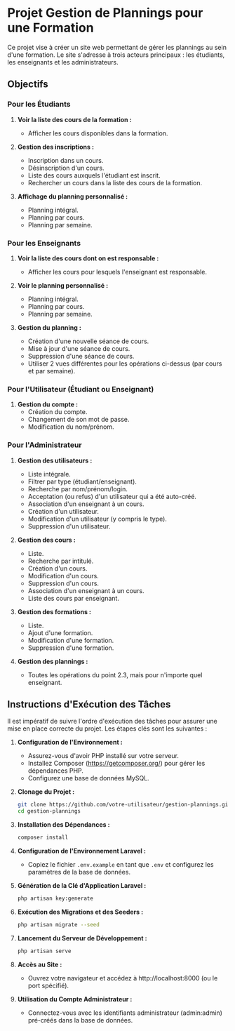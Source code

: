 # Projet Gestion de Plannings pour une Formation

Ce projet vise à créer un site web permettant de gérer les plannings au sein d'une formation. Le site s'adresse à trois acteurs principaux : les étudiants, les enseignants et les administrateurs.

## Objectifs

### Pour les Étudiants

1. **Voir la liste des cours de la formation :**
   - Afficher les cours disponibles dans la formation.

2. **Gestion des inscriptions :**
   - Inscription dans un cours.
   - Désinscription d'un cours.
   - Liste des cours auxquels l'étudiant est inscrit.
   - Rechercher un cours dans la liste des cours de la formation.

3. **Affichage du planning personnalisé :**
   - Planning intégral.
   - Planning par cours.
   - Planning par semaine.

### Pour les Enseignants

1. **Voir la liste des cours dont on est responsable :**
   - Afficher les cours pour lesquels l'enseignant est responsable.

2. **Voir le planning personnalisé :**
   - Planning intégral.
   - Planning par cours.
   - Planning par semaine.

3. **Gestion du planning :**
   - Création d'une nouvelle séance de cours.
   - Mise à jour d'une séance de cours.
   - Suppression d'une séance de cours.
   - Utiliser 2 vues différentes pour les opérations ci-dessus (par cours et par semaine).

### Pour l'Utilisateur (Étudiant ou Enseignant)

1. **Gestion du compte :**
   - Création du compte.
   - Changement de son mot de passe.
   - Modification du nom/prénom.

### Pour l'Administrateur

1. **Gestion des utilisateurs :**
   - Liste intégrale.
   - Filtrer par type (étudiant/enseignant).
   - Recherche par nom/prénom/login.
   - Acceptation (ou refus) d'un utilisateur qui a été auto-créé.
   - Association d'un enseignant à un cours.
   - Création d'un utilisateur.
   - Modification d'un utilisateur (y compris le type).
   - Suppression d'un utilisateur.

2. **Gestion des cours :**
   - Liste.
   - Recherche par intitulé.
   - Création d'un cours.
   - Modification d'un cours.
   - Suppression d'un cours.
   - Association d'un enseignant à un cours.
   - Liste des cours par enseignant.

3. **Gestion des formations :**
   - Liste.
   - Ajout d'une formation.
   - Modification d'une formation.
   - Suppression d'une formation.

4. **Gestion des plannings :**
   - Toutes les opérations du point 2.3, mais pour n'importe quel enseignant.

## Instructions d'Exécution des Tâches

Il est impératif de suivre l'ordre d'exécution des tâches pour assurer une mise en place correcte du projet. Les étapes clés sont les suivantes :

1. **Configuration de l'Environnement :**
   - Assurez-vous d'avoir PHP installé sur votre serveur.
   - Installez Composer (https://getcomposer.org/) pour gérer les dépendances PHP.
   - Configurez une base de données MySQL.

2. **Clonage du Projet :**
   ```bash
   git clone https://github.com/votre-utilisateur/gestion-plannings.git
   cd gestion-plannings
   ```

3. **Installation des Dépendances :**
   ```bash
   composer install
   ```

4. **Configuration de l'Environnement Laravel :**
   - Copiez le fichier `.env.example` en tant que `.env` et configurez les paramètres de la base de données.

5. **Génération de la Clé d'Application Laravel :**
   ```bash
   php artisan key:generate
   ```

6. **Exécution des Migrations et des Seeders :**
   ```bash
   php artisan migrate --seed
   ```

7. **Lancement du Serveur de Développement :**
   ```bash
   php artisan serve
   ```

8. **Accès au Site :**
   - Ouvrez votre navigateur et accédez à http://localhost:8000 (ou le port spécifié).

9. **Utilisation du Compte Administrateur :**
   - Connectez-vous avec les identifiants administrateur (admin:admin) pré-créés dans la base de données.
